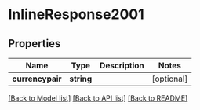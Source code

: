 # InlineResponse2001

## Properties
Name | Type | Description | Notes
------------ | ------------- | ------------- | -------------
**currencypair** | **string** |  | [optional] 

[[Back to Model list]](../README.md#documentation-for-models) [[Back to API list]](../README.md#documentation-for-api-endpoints) [[Back to README]](../README.md)


